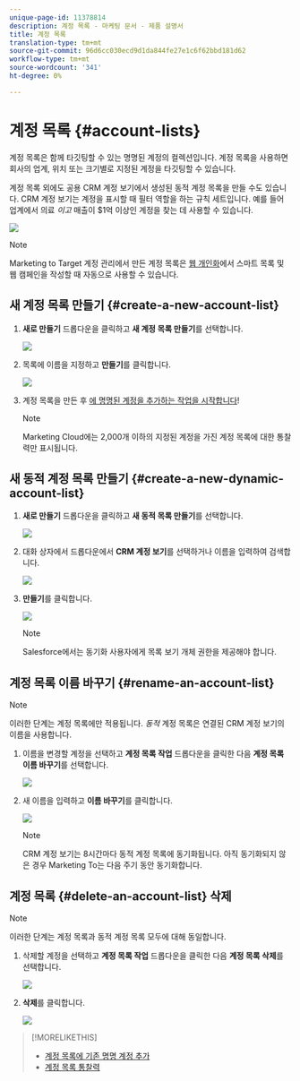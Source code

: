 ```yaml
---
unique-page-id: 11378814
description: 계정 목록 - 마케팅 문서 - 제품 설명서
title: 계정 목록
translation-type: tm+mt
source-git-commit: 96d6cc030ecd9d1da844fe27e1c6f62bbd181d62
workflow-type: tm+mt
source-wordcount: '341'
ht-degree: 0%

---
```



# 계정 목록 {#account-lists}

계정 목록은 함께 타깃팅할 수 있는 명명된 계정의 컬렉션입니다. 계정 목록을 사용하면 회사의 업계, 위치 또는 크기별로 지정된 계정을 타깃팅할 수 있습니다.

계정 목록 외에도 공용 CRM 계정 보기에서 생성된 동적 계정 목록을 만들 수도 있습니다. CRM 계정 보기는 계정을 표시할 때 필터 역할을 하는 규칙 세트입니다. 예를 들어 업계에서 의료 *이고* 매출이 $1억 이상인 계정을 찾는 데 사용할 수 있습니다.

![](assets/one.png)

>[!NOTE]
>
>Marketing to Target 계정 관리에서 만든 계정 목록은 [웹 개인화](/help/marketo/product-docs/web-personalization/using-web-segments/web-segments.md)에서 스마트 목록 및 웹 캠페인을 작성할 때 자동으로 사용할 수 있습니다.

## 새 계정 목록 만들기 {#create-a-new-account-list}

1. **새로 만들기** 드롭다운을 클릭하고 **새 계정 목록 만들기**&#x200B;를 선택합니다.

   ![](assets/1a.png)

1. 목록에 이름을 지정하고 **만들기**&#x200B;를 클릭합니다.

   ![](assets/three-0.png)

1. 계정 목록을 만든 후 [에 명명된 계정을 추가하는 작업을 시작합니다](/help/marketo/product-docs/target-account-management/target/named-accounts/add-an-existing-named-account-to-an-account-list.md)!

   >[!NOTE]
   >
   >Marketing Cloud에는 2,000개 이하의 지정된 계정을 가진 계정 목록에 대한 통찰력만 표시됩니다.

## 새 동적 계정 목록 만들기 {#create-a-new-dynamic-account-list}

1. **새로 만들기** 드롭다운을 클릭하고 **새 동적 목록 만들기**&#x200B;를 선택합니다.

   ![](assets/1.png)

1. 대화 상자에서 드롭다운에서 **CRM 계정 보기**&#x200B;를 선택하거나 이름을 입력하여 검색합니다.

   ![](assets/image2017-7-18-9-48-23.png)

1. **만들기**&#x200B;를 클릭합니다.

   ![](assets/step4.jpg)

   >[!NOTE]
   >
   >Salesforce에서는 동기화 사용자에게 목록 보기 개체 권한을 제공해야 합니다.

## 계정 목록 이름 바꾸기 {#rename-an-account-list}

>[!NOTE]
>
>이러한 단계는 계정 목록에만 적용됩니다. _동적_ 계정 목록은 연결된 CRM 계정 보기의 이름을 사용합니다.

1. 이름을 변경할 계정을 선택하고 **계정 목록 작업** 드롭다운을 클릭한 다음 **계정 목록 이름 바꾸기**&#x200B;를 선택합니다.

   ![](assets/three.png)

1. 새 이름을 입력하고 **이름 바꾸기**&#x200B;를 클릭합니다.

   ![](assets/four.png)

   >[!NOTE]
   >
   >CRM 계정 보기는 8시간마다 동적 계정 목록에 동기화됩니다. 아직 동기화되지 않은 경우 Marketing To는 다음 주기 동안 동기화합니다.

## 계정 목록 {#delete-an-account-list} 삭제

>[!NOTE]
>
>이러한 단계는 계정 목록과 동적 계정 목록 모두에 대해 동일합니다.

1. 삭제할 계정을 선택하고 **계정 목록 작업** 드롭다운을 클릭한 다음 **계정 목록 삭제**&#x200B;를 선택합니다.

   ![](assets/five.png)

1. **삭제**&#x200B;를 클릭합니다.

   ![](assets/six.png)

>[!MORELIKETHIS]
>
>* [계정 목록에 기존 명명 계정 추가](/help/marketo/product-docs/target-account-management/target/named-accounts/add-an-existing-named-account-to-an-account-list.md)
>* [계정 목록 통찰력](/help/marketo/product-docs/target-account-management/measure/account-list-insights.md)

